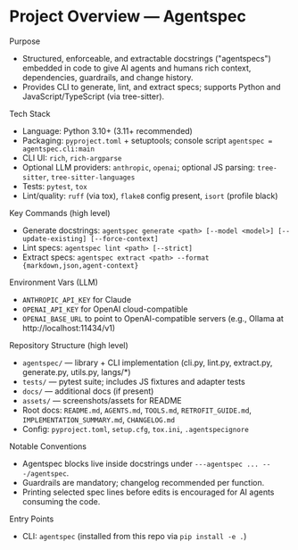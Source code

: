# Project Overview — Agentspec

Purpose
- Structured, enforceable, and extractable docstrings ("agentspecs") embedded in code to give AI agents and humans rich context, dependencies, guardrails, and change history.
- Provides CLI to generate, lint, and extract specs; supports Python and JavaScript/TypeScript (via tree-sitter).

Tech Stack
- Language: Python 3.10+ (3.11+ recommended)
- Packaging: `pyproject.toml` + setuptools; console script `agentspec = agentspec.cli:main`
- CLI UI: `rich`, `rich-argparse`
- Optional LLM providers: `anthropic`, `openai`; optional JS parsing: `tree-sitter`, `tree-sitter-languages`
- Tests: `pytest`, `tox`
- Lint/quality: `ruff` (via tox), `flake8` config present, `isort` (profile black)

Key Commands (high level)
- Generate docstrings: `agentspec generate <path> [--model <model>] [--update-existing] [--force-context]`
- Lint specs: `agentspec lint <path> [--strict]`
- Extract specs: `agentspec extract <path> --format {markdown,json,agent-context}`

Environment Vars (LLM)
- `ANTHROPIC_API_KEY` for Claude
- `OPENAI_API_KEY` for OpenAI cloud-compatible
- `OPENAI_BASE_URL` to point to OpenAI-compatible servers (e.g., Ollama at http://localhost:11434/v1)

Repository Structure (high level)
- `agentspec/` — library + CLI implementation (cli.py, lint.py, extract.py, generate.py, utils.py, langs/*)
- `tests/` — pytest suite; includes JS fixtures and adapter tests
- `docs/` — additional docs (if present)
- `assets/` — screenshots/assets for README
- Root docs: `README.md`, `AGENTS.md`, `TOOLS.md`, `RETROFIT_GUIDE.md`, `IMPLEMENTATION_SUMMARY.md`, `CHANGELOG.md`
- Config: `pyproject.toml`, `setup.cfg`, `tox.ini`, `.agentspecignore`

Notable Conventions
- Agentspec blocks live inside docstrings under `---agentspec ... ---/agentspec`.
- Guardrails are mandatory; changelog recommended per function.
- Printing selected spec lines before edits is encouraged for AI agents consuming the code.

Entry Points
- CLI: `agentspec` (installed from this repo via `pip install -e .`)
